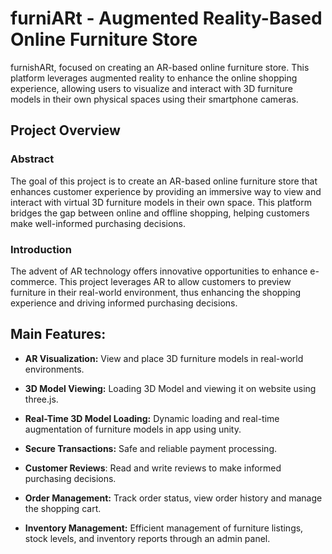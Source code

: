 
# furniARt - Augmented Reality-Based Online Furniture Store

furnishARt, focused on creating an AR-based online furniture store. This platform leverages augmented reality to enhance the online shopping experience, allowing users to visualize and interact with 3D furniture models in their own physical spaces using their smartphone cameras.

## Project Overview


### Abstract

The goal of this project is to create an AR-based online furniture store that enhances customer experience by providing an immersive way to view and interact with virtual 3D furniture models in their own space. This platform bridges the gap between online and offline shopping, helping customers make well-informed purchasing decisions.



### Introduction

The advent of AR technology offers innovative opportunities to enhance e-commerce. This project leverages AR to allow customers to preview furniture in their real-world environment, thus enhancing the shopping experience and driving informed purchasing decisions.


## Main Features:



-  **AR Visualization:** View and place 3D furniture models in real-world environments.

-  **3D Model Viewing:** Loading 3D Model and viewing it on website using three.js.

-  **Real-Time 3D Model Loading:** Dynamic loading and real-time augmentation of furniture models in app using unity.

-  **Secure Transactions:** Safe and reliable payment processing.

-  **Customer Reviews**: Read and write reviews to make informed purchasing decisions.

-  **Order Management:** Track order status, view order history and manage the shopping cart.

-  **Inventory Management:** Efficient management of furniture listings, stock levels, and inventory reports through an admin panel.